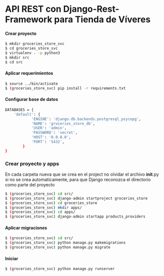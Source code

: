 # API REST con Django-Rest-Framework para Tienda de Víveres


#### Crear proyecto

```sh
$ mkdir groceries_store_svc
$ cd groceries_store_svc
$ virtualenv . -p python3
$ mkdir src
$ cd src
```

#### Aplicar requerimientos
```sh
$ source ../bin/activate
$ (groceries_store_svc) pip install -r requirements.txt
```

#### Configurar base de datos
```sh
DATABASES = {
    'default': {
            'ENGINE': 'django.db.backends.postgresql_psycopg',
            'NAME': 'groceries_store_db',
            'USER': 'admin',
            'PASSWORD': 'secret',
            'HOST': '0.0.0.0',
            'PORT': '5432',
        }
}
```
 
### Crear proyecto y apps
En cada carpeta nueva que se crea en el project no olvidar el archivo __init__.py si no se crea
automaticamente, para que Django reconozca el directorio como parte del proyecto
```sh
$ (groceries_store_svc) cd src/
$ (groceries_store_svc) django-admin startproject groceries_store
$ (groceries_store_svc) cd groceries_store
$ (groceries_store_svc) mkdir apps/
$ (groceries_store_svc) cd apps/
$ (groceries_store_svc) django-admin startapp products_providers

```

#### Aplicar migraciones

```sh
$ (groceries_store_svc) cd src/
$ (groceries_store_svc) python manage.py makemigrations
$ (groceries_store_svc) python manage.py migrate
```

#### Iniciar
```sh
$ (groceries_store_svc) python manage.py runserver
```